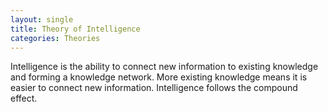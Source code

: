 ```yaml
---
layout: single
title: Theory of Intelligence
categories: Theories
---
```


Intelligence is the ability to connect new information to existing knowledge and forming a knowledge network. More existing knowledge means it is easier to connect new information. Intelligence follows the compound effect.